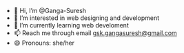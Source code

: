 - 👋 Hi, I’m @Ganga-Suresh
- 👀 I’m interested in web designing and development
- 🌱 I’m currently learning web develoment
- 📫 Reach me through email gsk.gangasuresh@gmail.com
- 😄 Pronouns: she/her

<!---
Ganga-Suresh/Ganga-Suresh is a ✨ special ✨ repository because its `README.md` (this file) appears on your GitHub profile.
You can click the Preview link to take a look at your changes.
--->
